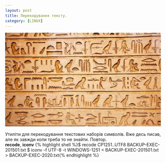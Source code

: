 ```yaml
---
layout: post
title: Перекодування тексту.
category: [LINUX]
---
```


![trash logo](/assets/media/cracozyabli.jpg?style=head)  

Утиліти для перекодування текстових наборів символів. Вже десь писав, але як завжди коли треба то не знайти. Повтор.<!--more-->  
**recode**, **iconv**
{% highlight shell %}$ recode CP1251..UTF8 BACKUP-EXEC-201501.txt
$ iconv -f UTF-8 -t WINDOWS-1251 < BACKUP-EXEC-201501.txt > BACKUP-EXEC-2020.txt{% endhighlight %}
